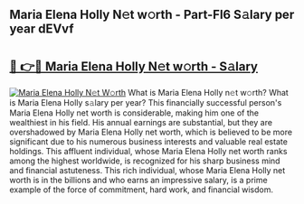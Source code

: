## Maria Elena Holly N𝚎t w𝚘rth - Part-Fl6 S𝚊lary per year dEVvf

# <h2><a href="http://gc574y.nevu.top/?p=Maria+Elena+Holly">🔗 👉🔴 Maria Elena Holly N𝚎t w𝚘rth - S𝚊lary</a></h2>

[![Maria Elena Holly N𝚎t W𝚘rth](https://i.imgur.com/Oavwk0R.jpeg)](http://gc574y.nevu.top/?p=Maria+Elena+Holly)
What is Maria Elena Holly n𝚎t w𝚘rth? What is Maria Elena Holly s𝚊lary per year?
This financially successful person's Maria Elena Holly net worth is considerable, making him one of the wealthiest in his field. His annual earnings are substantial, but they are overshadowed by Maria Elena Holly net worth, which is believed to be more significant due to his numerous business interests and valuable real estate holdings. This affluent individual, whose Maria Elena Holly net worth ranks among the highest worldwide, is recognized for his sharp business mind and financial astuteness. This rich individual, whose Maria Elena Holly net worth is in the billions and who earns an impressive salary, is a prime example of the force of commitment, hard work, and financial wisdom.
